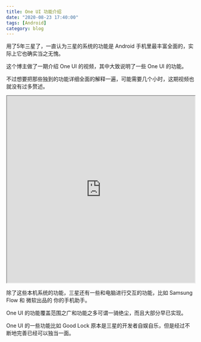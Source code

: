 ```yaml
---
title: One UI 功能介绍
date: "2020-08-23 17:40:00"
tags: [Android]
category: blog
---
```

用了5年三星了，一直认为三星的系统的功能是 Android 手机里最丰富全面的，实际上它也确实当之无愧。

<!-- more -->

这个博主做了一期介绍 One UI 的视频，其中大致说明了一些 One UI 的功能。

不过想要把那些独到的功能详细全面的解释一遍，可能需要几个小时，这期视频也就没有过多赘述。

<iframe width="100%" height="500" id="inner" src="https://h5.video.weibo.com/show/1034:4540988073377797" hspace="-200" vspace="-300" style="text-align: center;"></iframe>

除了这些本机系统的功能，三星还有一些和电脑进行交互的功能，比如 Samsung Flow 和 微软出品的 你的手机助手。

One UI 的功能覆盖范围之广和功能之多可谓一骑绝尘，而且大部分早已实现。

One UI 的一些功能比如 Good Lock 原本是三星的开发者自娱自乐，但是经过不断地完善已经可以独当一面。
